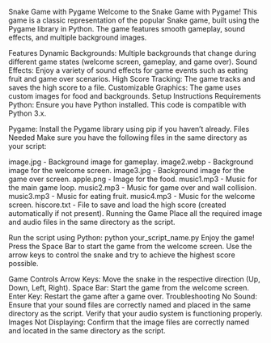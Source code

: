 Snake Game with Pygame
Welcome to the Snake Game with Pygame! This game is a classic representation of the popular Snake game, built using the Pygame library in Python. The game features smooth gameplay, sound effects, and multiple background images.

Features
Dynamic Backgrounds: Multiple backgrounds that change during different game states (welcome screen, gameplay, and game over).
Sound Effects: Enjoy a variety of sound effects for game events such as eating fruit and game over scenarios.
High Score Tracking: The game tracks and saves the high score to a file.
Customizable Graphics: The game uses custom images for food and backgrounds.
Setup Instructions
Requirements
Python: Ensure you have Python installed. This code is compatible with Python 3.x.

Pygame: Install the Pygame library using pip if you haven’t already.
Files Needed
Make sure you have the following files in the same directory as your script:

image.jpg - Background image for gameplay.
image2.webp - Background image for the welcome screen.
image3.jpg - Background image for the game over screen.
apple.png - Image for the food.
music1.mp3 - Music for the main game loop.
music2.mp3 - Music for game over and wall collision.
music3.mp3 - Music for eating fruit.
music4.mp3 - Music for the welcome screen.
hiscore.txt - File to save and load the high score (created automatically if not present).
Running the Game
Place all the required image and audio files in the same directory as the script.

Run the script using Python:
python your_script_name.py
Enjoy the game! Press the Space Bar to start the game from the welcome screen. Use the arrow keys to control the snake and try to achieve the highest score possible.

Game Controls
Arrow Keys: Move the snake in the respective direction (Up, Down, Left, Right).
Space Bar: Start the game from the welcome screen.
Enter Key: Restart the game after a game over.
Troubleshooting
No Sound: Ensure that your sound files are correctly named and placed in the same directory as the script. Verify that your audio system is functioning properly.
Images Not Displaying: Confirm that the image files are correctly named and located in the same directory as the script.
